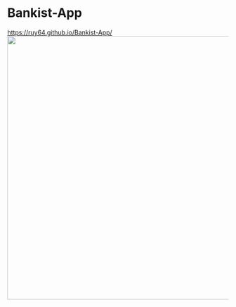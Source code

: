 # Bankist-App
<a href="https://ruy64.github.io/Bankist-App/">https://ruy64.github.io/Bankist-App/</a>
<br>
<img src="https://ruy64.github.io/Bankist-App/img/app-preview.png" width="600">
